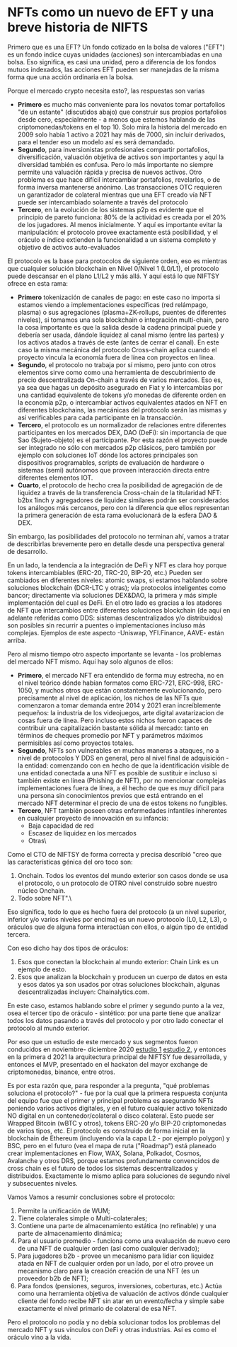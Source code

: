 # NFTs como un nuevo de EFT y una breve historia de NIFTS

Primero que es una EFT? Un fondo cotizado en la bolsa de valores ("EFT") es un fondo índice cuyas unidades (acciones) son intercambiadas en una bolsa. Eso significa, es casi una unidad, pero a diferencia de los fondos mutuos indexados, las acciones EFT pueden ser manejadas de la misma forma que una acción ordinaria en la bolsa.

Porque el mercado crypto necesita esto?, las respuestas son varias

* **Primero** es mucho más conveniente para los novatos tomar portafolios "de un estante" (discutidos abajo) que construir sus propios portafolios desde cero, especialmente - a menos que estemos hablando de las criptomonedas/tokens en el top 10. Solo mira la historia del mercado en 2009 solo había 1 activo a 2021 hay más de 7000, sin incluir derivados, para el tender eso un modelo así es será demandado.
* **Segundo**, para inversionistas profesionales compartir portafolios, diversificación, valuación objetiva de activos son importantes y aquí la diversidad también es confusa. Pero lo más importante no siempre permite una valuación rápida y precisa de nuevos activos. Otro problema es que hace difícil intercambiar portafolios, revelarlos, o de forma inversa mantenerse anónimo. Las transacciones OTC requieren un garantizador de colateral mientras que una EFT creado vía NFT puede ser intercambiado solamente a través del protocolo
* **Tercero**, en la evolución de los sistemas p2p es evidente que el principio de pareto funciona: 80% de la actividad es creada por el 20% de los jugadores. Al menos inicialmente. Y aquí es importante evitar la manipulación: el protocolo provee exactamente está posibilidad, y el oráculo e índice extienden la funcionalidad a un sistema completo y objetivo de activos auto-evaluados

El protocolo es la base para protocolos de siguiente orden, eso es mientras que cualquier solución blockchain en Nivel 0/Nivel 1 (L0/L1), el protocolo puede descansar en el plano L1/L2 y más allá. Y aquí está lo que NIFTSY ofrece en esta rama:

* **Primero** tokenización de canales de pago: en este caso no importa si estamos viendo a implementaciones específicas (red relámpago, plasma) o sus agregaciones  (plasma+ZK-rollups, puentes de diferentes niveles), si tomamos una sola blockchain o integración multi-chain, pero la cosa importante es que la salida desde la cadena principal puede y debería ser usada, dándole liquidez al canal mismo (entre las partes) y los activos atados a través de este (antes de cerrar el canal). En este caso la misma mecánica del protocolo Cross-chain aplica cuando el proyecto vincula la economía fuera de línea con proyectos en línea.
* **Segundo**, el protocolo no trabaja por sí mismo, pero junto con otros elementos sirve como como una herramienta de descubrimiento de precio descentralizada On-chain a través de varios mercados. Eso es, ya sea que hagas un depósito asegurado en Fiat y lo intercambias por una cantidad equivalente de tokens y/o monedas de diferente orden en la economía p2p, o intercambiar activos equivalentes atados en NFT en diferentes blockchains, las mecánicas del protocolo serán las mismas y así verificables para cada participante en la transacción.
* **Tercero**, el protocolo es un normalizador  de relaciones entre diferentes participantes en los mercados DEX, DAO (DeFi): sin importancia de que Sao (Sujeto-objeto) es el participante. Por esta razón el proyecto puede ser integrado no sólo con mercados p2p clásicos, pero también por ejemplo con soluciones IoT dónde los actores principales son dispositivos programables, scripts de evaluación de hardware o sistemas (semi) autónomos  que proveen interacción directa entre diferentes elementos IOT.
* **Cuarto**, el protocolo de hecho crea la posibilidad de agregación de de liquidez a través de la transferencia Cross-chain de la titularidad NFT: b2bx 1inch y agregadores de liquidez similares podrán ser considerados los análogos más cercanos, pero con la diferencia que ellos representan la primera generación de esta rama evolucionará de la esfera DAO & DEX.

Sin embargo, las posibilidades del protocolo no terminan ahí, vamos a tratar de describirlas brevemente pero en detalle desde una perspectiva general de desarrollo.

En un lado, la tendencia a la integración de DeFi y NFT es clara hoy porque tokens intercambiables (ERC-20, TRC-20, BIP-20, etc.) Pueden ser cambiados en diferentes niveles: atomic swaps, si estamos hablando sobre soluciones blockchain  (DCR-LTC y otras); vía protocolos inteligentes como bancor; directamente vía soluciones DEX\&DAO, la primera y más simple implementación del cual es DeFi. En el otro lado es gracias a los atadores de NFT que intercambios entre diferentes soluciones blockchain (de aquí en adelante referidas como DDS: sistemas descentralizados y/o distribuidos) son posibles sin recurrir a puentes o implementaciones incluso más complejas. Ejemplos de este aspecto -Uniswap, YFI.Finance, AAVE- están arriba.

Pero al mismo tiempo otro aspecto importante se levanta - los problemas del mercado NFT mismo. Aquí hay solo algunos de ellos:

* **Primero**, el mercado NFT era entendido de forma muy estrecha, no en el nivel teórico dónde habían formatos como ERC-721, ERC-998, ERC-1050, y muchos otros que están constantemente evolucionando, pero precisamente al nivel de aplicación, los nichos de las NFTs que comenzaron a tomar demanda entre 2014 y 2021 eran increíblemente pequeños: la industria de los videojuegos, arte digital avatarizacion  de cosas fuera de línea. Pero incluso estos nichos fueron capaces de contribuir una capitalización bastante sólida al mercado: tanto en términos de cheques promedio por NFT y parámetros máximos permisibles así como proyectos totales.
* **Segundo**, NFTs son vulnerables en muchas maneras a ataques, no a nivel de protocolos Y DDS en general, pero al nivel final de adquisición - la entidad: comenzando con en hecho de  que la identificación visible de una entidad conectada a una NFT es posible de sustituir e incluso si también existe en línea (Phishing de NFT), por no mencionar complejas implementaciones fuera de línea, a él hecho de  que es muy difícil para una persona sin conocimientos previos que está entrando en el mercado NFT determinar el precio de una de estos tokens no fungibles.
* **Tercero**, NFT también poseen otras enfermedades infantiles inherentes en cualquier proyecto de innovación en su infancia:
  * Baja capacidad de red
  * Escasez de liquidez en los mercados
  * Otras\


Como el CTO de NIFTSY de forma correcta y precisa describió "creo que las características génica del oro toco son:

1. Onchain. Todos los eventos del mundo exterior son casos donde se usa el protocolo, o un protocolo de OTRO nivel construido sobre nuestro núcleo Onchain.
2. Todo sobre NFT".\


Eso significa, todo lo que es hecho fuera del protocolo (a un nivel superior, inferior y/o varios niveles por encima) es un nuevo protocolo (L0, L2, L3), o oráculos que de alguna forma interactúan con ellos, o algún tipo de entidad tercera.

Con eso dicho hay dos tipos de oráculos:&#x20;

1. Esos que conectan la blockchain al mundo exterior: Chain Link es un ejemplo de esto.
2. Esos que analizan la blockchain y producen un cuerpo de datos en esta y esos datos ya son usados por otras soluciones blockchain, algunas descentralizadas incluyen: Chainalytics.com.

En este caso, estamos hablando sobre el primer y segundo punto a la vez, osea el tercer tipo de oráculo - sintético: por una parte tiene que analizar todos los datos pasando a través del protocolo y por otro lado conectar el protocolo al mundo exterior.

Por eso que un estudio de este mercado y sus segmentos fueron conducidos en noviembre- diciembre 2020 [estudio 1](https://hub.forklog.com/kanaly-lightning-network-raiden-i-drugie-kak-budushhee-daodex-mira/) [estudio 2,](https://hub.forklog.com/web-3-0-proekty-i-kejsy-chast-ii-nft-agregator-arhitektura-kejsy-perspektivy-problemy/) y entonces en la primera d 2021 la arquitectura principal de NIFTSY fue desarrollada, y entonces el MVP, presentado en el hackaton del mayor exchange de criptomonedas, binance, entre otros.

Es por esta razón que, para responder a la pregunta, "qué problemas soluciona el protocolo?" - fue por la cual que la primera respuesta conjunta del equipo fue que el primer y principal problema es asegurando NFTs poniendo varios activos digitales, y en el futuro cualquier activo tokenizado NO digital en un contenedor/colateral o disco colateral. Esto puede ser Wrapped Bitcoin (wBTC y otros), tokens ERC-20 y/o BIP-20 criptomonedas de varios tipos, etc. El protocolo es construido de forma inicial en la blockchain de Ethereum  (incluyendo vía la capa L2 - por ejemplo polygon) y BSC, pero en el futuro (vea el mapa de ruta ("Roadmap") está planeado crear implementaciones en Flow, WAX, Solana, Polkadot, Cosmos, Avalanche y otros DRS, porque estamos profundamente convencidos de cross chain es el futuro de todos los sistemas descentralizados y distribuidos. Exactamente lo mismo aplica para soluciones de segundo nivel y subsecuentes niveles.

Vamos Vamos a resumir conclusiones sobre el protocolo:

1. Permite la unificación de WUM;
2. Tiene colaterales simple o Multi-colaterales;
3. Contiene una parte de almacenamiento estática (no refinable) y una parte de almacenamiento dinámica;
4. Para el usuario promedio - funciona como una evaluación de nuevo cero de una NFT de cualquier orden (así como cualquier derivado);
5. Para jugadores b2b - provee un mecanismo para lidiar con liquidez atada en NFT de cualquier orden por un lado, por el otro provee un mecanismo claro para la creación creación de una NFT (es un proveedor b2b de NFT);
6. Para fondos (pensiones, seguros, inversiones, coberturas, etc.) Actúa como una herramienta objetiva de valuación de activos dónde cualquier cliente del fondo recibe NFT sin atar en un evento/fecha y simple sabe exactamente el nivel primario de colateral de esa NFT.

Pero el protocolo no podía y no debía solucionar todos los problemas del mercado NFT y sus vínculos con DeFi y otras industrias. Así es como el oráculo vino a la vida.
